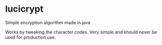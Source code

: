 # lucicrypt
Simple encryption algorithm made in java

Works by tweaking the character codes. Very simple and should never be used for production use.
